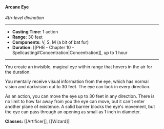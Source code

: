 #### Arcane Eye
*4th-level divination*
___
- **Casting Time:** 1 action
- **Range:** 30 feet
- **Components:** V, S, M (a bit of bat fur)
- **Duration:** [[PHB - Chapter 10 - Spellcasting#Concentration|Concentration]], up to 1 hour
---
You create an invisible, magical eye within range that hovers in the air for the duration.

You mentally receive visual information from the eye, which has normal vision and darkvision out to 30 feet. The eye can look in every direction.

As an action, you can move the eye up to 30 feet in any direction. There is no limit to how far away from you the eye can move, but it can't enter another plane of existence. A solid barrier blocks the eye's movement, but the eye can pass through an opening as small as 1 inch in diameter.

**Classes:** [[Artificer]], [[Wizard]]